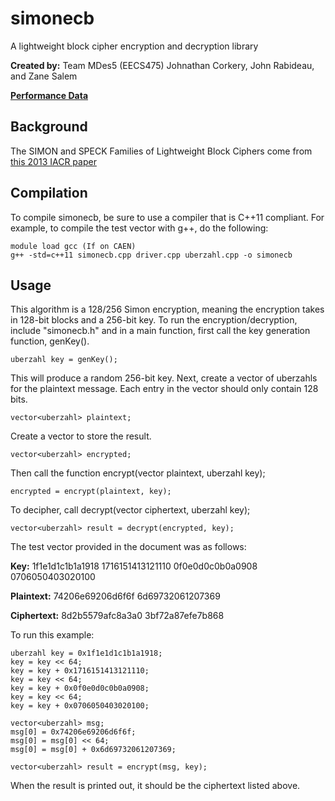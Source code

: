 simonecb
========

A lightweight block cipher encryption and decryption library 

<b>Created by:</b> Team MDes5 (EECS475)
Johnathan Corkery, John Rabideau, and Zane Salem

[<b>Performance Data</b>](https://docs.google.com/a/umich.edu/spreadsheet/ccc?key=0Apc2HgKn2fAEdGRGSzNQZWJVQWRJYkZVQjdxWmNWZVE&usp=sharing#gid=0)

Background
----------

The SIMON and SPECK Families of Lightweight Block Ciphers come from [this 2013 IACR paper](https://eprint.iacr.org/2013/404)


Compilation
-----------
To compile simonecb, be sure to use a compiler that is C++11 compliant. For example, to compile
the test vector with g++, do the following:

	module load gcc (If on CAEN)
	g++ -std=c++11 simonecb.cpp driver.cpp uberzahl.cpp -o simonecb




Usage
-----
This algorithm is a 128/256 Simon encryption, meaning the encryption takes in
128-bit blocks and a 256-bit key. To run the encryption/decryption, include "simonecb.h" and in a main
function, first call the key generation function, genKey().

	uberzahl key = genKey();


This will produce a random 256-bit key.
Next, create a vector of uberzahls for the plaintext message. Each entry in the
vector should only contain 128 bits.

	vector<uberzahl> plaintext;

Create a vector to store the result.

	vector<uberzahl> encrypted;

Then call the function encrypt(vector<uberzahl> plaintext, uberzahl key);

	encrypted = encrypt(plaintext, key);

To decipher, call decrypt(vector<uberzahl> ciphertext, uberzahl key);

	vector<uberzahl> result = decrypt(encrypted, key);

The test vector provided in the document was as follows:

<b>Key:</b> 1f1e1d1c1b1a1918 1716151413121110 0f0e0d0c0b0a0908 0706050403020100
	
<b>Plaintext:</b> 74206e69206d6f6f 6d69732061207369
	
<b>Ciphertext:</b> 8d2b5579afc8a3a0 3bf72a87efe7b868

To run this example:

	uberzahl key = 0x1f1e1d1c1b1a1918;
	key = key << 64;
	key = key + 0x1716151413121110;
	key = key << 64;
	key = key + 0x0f0e0d0c0b0a0908;
	key = key << 64;
	key = key + 0x0706050403020100;

	vector<uberzahl> msg;
	msg[0] = 0x74206e69206d6f6f;
	msg[0] = msg[0] << 64;
	msg[0] = msg[0] + 0x6d69732061207369;

	vector<uberzahl> result = encrypt(msg, key);

When the result is printed out, it should be the ciphertext listed above.
